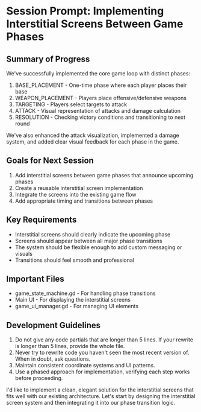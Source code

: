 # Session Prompt: Implementing Interstitial Screens Between Game Phases

## Summary of Progress
We've successfully implemented the core game loop with distinct phases:
1. BASE_PLACEMENT - One-time phase where each player places their base
2. WEAPON_PLACEMENT - Players place offensive/defensive weapons
3. TARGETING - Players select targets to attack
4. ATTACK - Visual representation of attacks and damage calculation
5. RESOLUTION - Checking victory conditions and transitioning to next round

We've also enhanced the attack visualization, implemented a damage system, and added clear visual feedback for each phase in the game.

## Goals for Next Session
1. Add interstitial screens between game phases that announce upcoming phases
2. Create a reusable interstitial screen implementation
3. Integrate the screens into the existing game flow
4. Add appropriate timing and transitions between phases

## Key Requirements
- Interstitial screens should clearly indicate the upcoming phase
- Screens should appear between all major phase transitions
- The system should be flexible enough to add custom messaging or visuals
- Transitions should feel smooth and professional

## Important Files
- game_state_machine.gd - For handling phase transitions
- Main UI - For displaying the interstitial screens
- game_ui_manager.gd - For managing UI elements

## Development Guidelines
1. Do not give any code partials that are longer than 5 lines. If your rewrite is longer than 5 lines, provide the whole file.
2. Never try to rewrite code you haven't seen the most recent version of. When in doubt, ask questions.
3. Maintain consistent coordinate systems and UI patterns.
4. Use a phased approach for implementation, verifying each step works before proceeding.

I'd like to implement a clean, elegant solution for the interstitial screens that fits well with our existing architecture. Let's start by designing the interstitial screen system and then integrating it into our phase transition logic.